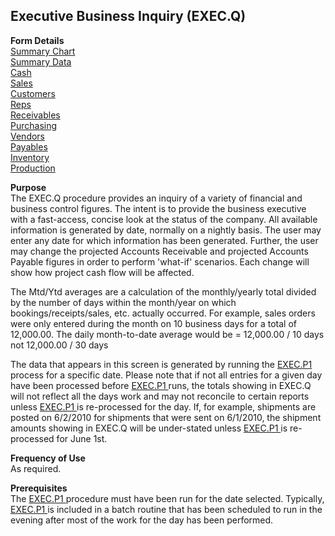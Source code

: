 ##  Executive Business Inquiry (EXEC.Q)

<PageHeader />

**Form Details**  
[ Summary Chart ](EXEC-Q-1/README.md)   
[ Summary Data ](EXEC-Q-2/README.md)   
[ Cash ](EXEC-Q-3/README.md)   
[ Sales ](EXEC-Q-4/README.md)   
[ Customers ](EXEC-Q-5/README.md)   
[ Reps ](EXEC-Q-6/README.md)   
[ Receivables ](EXEC-Q-7/README.md)   
[ Purchasing ](EXEC-Q-8/README.md)   
[ Vendors ](EXEC-Q-9/README.md)   
[ Payables ](EXEC-Q-10/README.md)   
[ Inventory ](EXEC-Q-11/README.md)   
[ Production ](EXEC-Q-12/README.md)   

**Purpose**  
The EXEC.Q procedure provides an inquiry of a variety of financial and
business control figures. The intent is to provide the business executive with
a fast-access, concise look at the status of the company. All available
information is generated by date, normally on a nightly basis. The user may
enter any date for which information has been generated. Further, the user may
change the projected Accounts Receivable and projected Accounts Payable
figures in order to perform 'what-if' scenarios. Each change will show how
project cash flow will be affected.  
  
The Mtd/Ytd averages are a calculation of the monthly/yearly total divided by
the number of days within the month/year on which bookings/receipts/sales,
etc. actually occurred. For example, sales orders were only entered during the
month on 10 business days for a total of 12,000.00. The daily month-to-date
average would be = 12,000.00 / 10 days not 12,000.00 / 30 days  
  
The data that appears in this screen is generated by running the [ EXEC.P1 ](../../EXEC-PROCESS/EXEC-P1/README.md) process for a specific date. Please note that if not all entries for a given day have been processed before [ EXEC.P1 ](../../EXEC-PROCESS/EXEC-P1/README.md) runs, the totals showing in EXEC.Q will not reflect all the days work and may not reconcile to certain reports unless [ EXEC.P1 ](../../EXEC-PROCESS/EXEC-P1/README.md) is re-processed for the day. If, for example, shipments are posted on 6/2/2010 for shipments that were sent on 6/1/2010, the shipment amounts showing in EXEC.Q will be under-stated unless [ EXEC.P1 ](../../EXEC-PROCESS/EXEC-P1/README.md) is re-processed for June 1st. 

**Frequency of Use**  
As required.

**Prerequisites**  
The [ EXEC.P1 ](../../EXEC-PROCESS/EXEC-P1/README.md) procedure must have been run for the date selected. Typically, [ EXEC.P1 ](../../EXEC-PROCESS/EXEC-P1/README.md) is included in a batch routine that has been scheduled to run in the evening after most of the work for the day has been performed. 

<badge text= "Version 8.10.57" vertical="middle" />

<PageFooter />